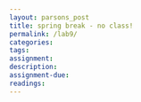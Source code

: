 ```yaml
---  
layout: parsons_post  
title: spring break - no class!
permalink: /lab9/  
categories:   
tags:  
assignment: 
description: 
assignment-due: 
readings: 
---  
```

